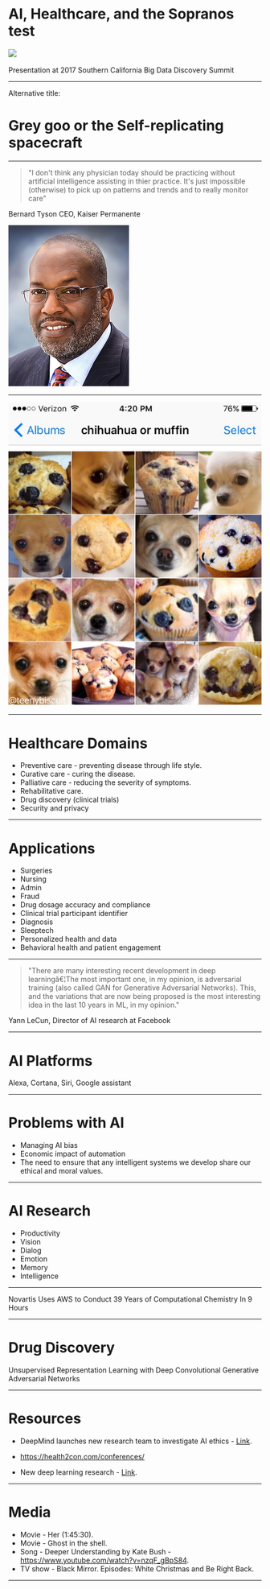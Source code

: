# AI, Healthcare, and the Sopranos test


![](https://oren.github.io/images/ghost-big.jpg)

Presentation at 2017 Southern California Big Data Discovery Summit

---

Alternative title:

# Grey goo or the Self-replicating spacecraft

---

>"I don't think any physician today should be practicing without artificial intelligence assisting in thier practice. It's just impossible (otherwise) to pick up on patterns and trends and to really monitor care"

Bernard Tyson
CEO, Kaiser Permanente

![](bernard-tyson.jpg)

---

![chihuahua](chihuahua-muffin.jpg)

---

# Healthcare Domains
* Preventive care - preventing disease through life style.
* Curative care - curing the disease.
* Palliative care - reducing the severity of symptoms.
* Rehabilitative care.
* Drug discovery (clinical trials)
* Security and privacy

---

# Applications
* Surgeries
* Nursing
* Admin
* Fraud
* Drug dosage accuracy and compliance
* Clinical trial participant identifier
* Diagnosis
* Sleeptech
* Personalized health and data
* Behavioral health and patient engagement

---


> "There are many interesting recent development in deep learningâ€¦The most important one, in my opinion, is adversarial training (also called GAN for Generative Adversarial Networks). This, and the variations that are now being proposed is the most interesting idea in the last 10 years in ML, in my opinion."

Yann LeCun,
Director of AI research at Facebook

---

# AI Platforms
Alexa, Cortana, Siri, Google assistant

---

# Problems with AI
* Managing AI bias
* Economic impact of automation
* The need to ensure that any intelligent systems we develop share our ethical and moral values.

---

# AI Research
* Productivity
* Vision
* Dialog
* Emotion
* Memory
* Intelligence

---

Novartis Uses AWS to Conduct 39 Years of Computational Chemistry In 9 Hours

---

# Drug Discovery

Unsupervised Representation Learning with Deep Convolutional Generative Adversarial Networks

---

# Resources

* DeepMind launches new research team to investigate AI ethics - [Link](https://www.theverge.com/2017/10/4/16417978/deepmind-ai-ethics-society-research-group).

* https://health2con.com/conferences/

* New deep learning research - [Link](http://www.metafilter.com/169839/the-most-important-part-of-learning-is-actually-forgetting).

---

# Media

* Movie - Her (1:45:30).
* Movie - Ghost in the shell.
* Song - Deeper Understanding by Kate Bush - https://www.youtube.com/watch?v=nzqF_gBpS84.
* TV show - Black Mirror. Episodes: White Christmas and Be Right Back.

---
